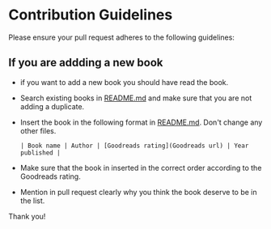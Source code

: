 # Contribution Guidelines

Please ensure your pull request adheres to the following guidelines:

## If you are addding a new book

- if you want to add a new book you should have read the book.
- Search existing books in [README.md](README.md) and make sure that you are not adding a duplicate.
- Insert the book in the following format in [README.md](README.md). Don't change any other files.

  `| Book name | Author | [Goodreads rating](Goodreads url) | Year published |`
- Make sure that the book in inserted in the correct order according to the Goodreads rating.
- Mention in pull request clearly why you think the book deserve to be in the list.

Thank you!
